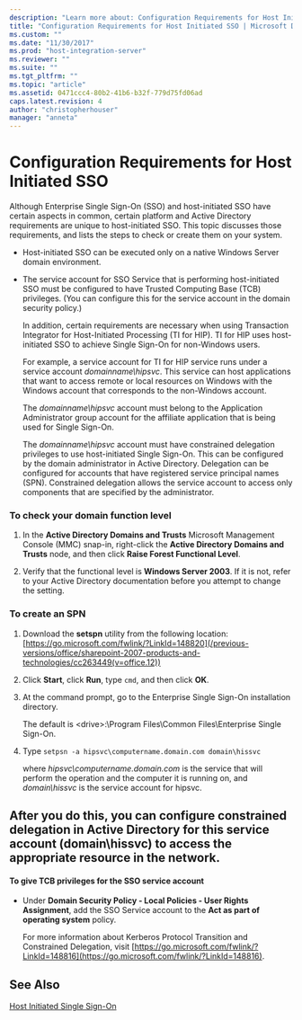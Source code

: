 ```yaml
---
description: "Learn more about: Configuration Requirements for Host Initiated SSO"
title: "Configuration Requirements for Host Initiated SSO | Microsoft Docs"
ms.custom: ""
ms.date: "11/30/2017"
ms.prod: "host-integration-server"
ms.reviewer: ""
ms.suite: ""
ms.tgt_pltfrm: ""
ms.topic: "article"
ms.assetid: 0471ccc4-80b2-41b6-b32f-779d75fd06ad
caps.latest.revision: 4
author: "christopherhouser"
manager: "anneta"
---
```

# Configuration Requirements for Host Initiated SSO
Although Enterprise Single Sign-On (SSO) and host-initiated SSO have certain aspects in common, certain platform and Active Directory requirements are unique to host-initiated SSO. This topic discusses those requirements, and lists the steps to check or create them on your system.

- Host-initiated SSO can be executed only on a native Windows Server domain environment.

- The service account for SSO Service that is performing host-initiated SSO must be configured to have Trusted Computing Base (TCB) privileges. (You can configure this for the service account in the domain security policy.)

  In addition, certain requirements are necessary when using Transaction Integrator for Host-Initiated Processing (TI for HIP). TI for HIP uses host-initiated SSO to achieve Single Sign-On for non-Windows users.

  For example, a service account for TI for HIP service runs under a service account *domainname\hipsvc*. This service can host applications that want to access remote or local resources on Windows with the Windows account that corresponds to the non-Windows account.

  The *domainname\hipsvc* account must belong to the Application Administrator group account for the affiliate application that is being used for Single Sign-On.

  The *domainname\hipsvc* account must have constrained delegation privileges to use host-initiated Single Sign-On. This can be configured by the domain administrator in Active Directory. Delegation can be configured for accounts that have registered service principal names (SPN). Constrained delegation allows the service account to access only components that are specified by the administrator.

### To check your domain function level

1.  In the **Active Directory Domains and Trusts** Microsoft Management Console (MMC) snap-in, right-click the **Active Directory Domains and Trusts** node, and then click **Raise Forest Functional Level**.

2.  Verify that the functional level is **Windows Server 2003**. If it is not, refer to your Active Directory documentation before you attempt to change the setting.

### To create an SPN

1.  Download the **setspn** utility from the following location: [https://go.microsoft.com/fwlink/?LinkId=148820](/previous-versions/office/sharepoint-2007-products-and-technologies/cc263449(v=office.12))

2.  Click **Start**, click **Run**, type `cmd`, and then click **OK**.

3.  At the command prompt, go to the Enterprise Single Sign-On installation directory.

     The default is \<drive>:\Program Files\Common Files\Enterprise Single Sign-On.

4.  Type `setpsn -a hipsvc\computername.domain.com domain\hissvc`

     where *hipsvc\computername.domain.com* is the service that will perform the operation and the computer it is running on, and *domain\hissvc* is the service account for hipsvc.

## After you do this, you can configure constrained delegation in Active Directory for this service account (domain\hissvc) to access the appropriate resource in the network.

#### To give TCB privileges for the SSO service account

-   Under **Domain Security Policy - Local Policies - User Rights Assignment**, add the SSO Service account to the **Act as part of operating system** policy.

     For more information about Kerberos Protocol Transition and Constrained Delegation, visit [https://go.microsoft.com/fwlink/?LinkId=148816](https://go.microsoft.com/fwlink/?LinkId=148816).

## See Also
 [Host Initiated Single Sign-On](../esso/host-initiated-single-sign-on.md)
